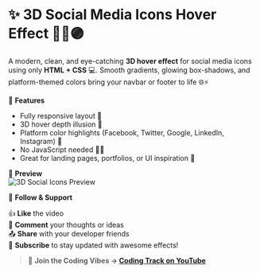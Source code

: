 # ✨ 3D Social Media Icons Hover Effect 🔵🔴🟣

A modern, clean, and eye-catching **3D hover effect** for social media icons using only **HTML + CSS** 💻. Smooth gradients, glowing box-shadows, and platform-themed colors bring your navbar or footer to life 🌐⚡

🎨 **Features**  
- Fully responsive layout 📱  
- 3D hover depth illusion 💫  
- Platform color highlights (Facebook, Twitter, Google, LinkedIn, Instagram) 🌈  
- No JavaScript needed 🚫📜  
- Great for landing pages, portfolios, or UI inspiration 🚀

📸 **Preview**  
![3D Social Icons Preview](https://youtube.com/shorts/tnaVm6OSjag?feature=share)

🔗 **Follow & Support**  

👍 **Like** the video  
💬 **Comment** your thoughts or ideas  
📤 **Share** with your developer friends  
🔔 **Subscribe** to stay updated with awesome effects!

> 📢 **Join the Coding Vibes → [Coding Track on YouTube](https://www.youtube.com/@Coding__Track)**

